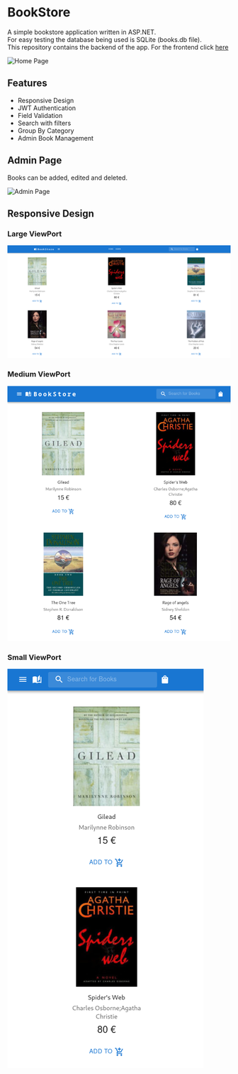 # BookStore
A simple bookstore application written in ASP.NET.
<br>
For easy testing the database being used is SQLite (books.db file).
<br>
This repository contains the backend of the app.
For the frontend click [here](https://github.com/DimMil24/BookStoreClient)
<br>

![Home Page](assets/homepage.gif)

##  Features
- Responsive Design
- JWT Authentication
- Field Validation
- Search with filters
- Group By Category
- Admin Book Management

## Admin Page
Books can be added, edited and deleted.

![Admin Page](assets/adminscreen.gif)

## Responsive Design


### Large ViewPort
![Large Viewport](assets/large.png)

### Medium ViewPort
![Medium Viewport](assets/medium.png)

### Small ViewPort
![Small Viewport](assets/small.png)
